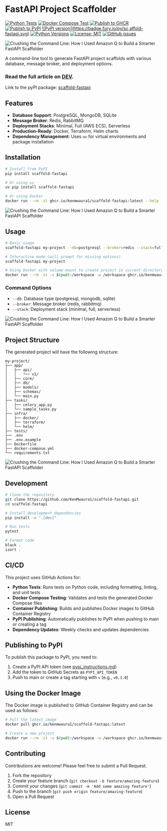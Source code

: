 # FastAPI Project Scaffolder

[![Python Tests](https://github.com/KenMwaura1/scaffold-fastapi/actions/workflows/python-test.yml/badge.svg)](https://github.com/KenMwaura1/scaffold-fastapi/actions/workflows/python-test.yml)
[![Docker Compose Test](https://github.com/KenMwaura1/scaffold-fastapi/actions/workflows/docker-compose-test.yml/badge.svg)](https://github.com/KenMwaura1/scaffold-fastapi/actions/workflows/docker-compose-test.yml)
[![Publish to GHCR](https://github.com/KenMwaura1/scaffold-fastapi/actions/workflows/ghcr-publish.yml/badge.svg)](https://github.com/KenMwaura1/scaffold-fastapi/actions/workflows/ghcr-publish.yml)
[![Publish to PyPI](https://github.com/KenMwaura1/scaffold-fastapi/actions/workflows/pypi-publish.yml/badge.svg)](https://github.com/KenMwaura1/scaffold-fastapi/actions/workflows/pypi-publish.yml)
[![PyPI version](https://badge.fury.io/py/sc affold-fastapi.svg)](https://badge.fury.io/py/scaffold-fastapi)
[![Python Versions](https://img.shields.io/pypi/pyversions/scaffold-fastapi.svg)](https://pypi.org/project/scaffold-fastapi/)
[![License: MIT](https://img.shields.io/badge/License-MIT-yellow.svg)](https://opensource.org/licenses/MIT)
[![GitHub issues](https://img.shields.io/github/issues/KenMwaura1/scaffold-fastapi.svg)](https://github.com/KenMwaura1/scaffold-fastapi/issues)

![Crushing the Command Line: How I Used Amazon Q to Build a Smarter FastAPI Scaffolder](media/Crushing%20the%20Command%20Line%3A%20How%20I%20Used%20Amazon%20Q%20to%20Build%20a%20Smarter%20FastAPI%20Scaffolder.png)

A command-line tool to generate FastAPI project scaffolds with various database, message broker, and deployment options.

### **Read the full article on [DEV](hhttps://dev.to/ken_mwaura1/crushing-the-command-line-how-i-used-amazon-q-to-build-a-smarter-fastapi-scaffolder-3c45).**

Link to the pyPI package: [scaffold-fastapi](https://pypi.org/project/scaffold-fastapi/)

## Features

- **Database Support**: PostgreSQL, MongoDB, SQLite
- **Message Broker**: Redis, RabbitMQ
- **Deployment Stacks**: Minimal, Full (AWS ECS), Serverless
- **Production-Ready**: Docker, Terraform, Helm charts
- **Dependency Management**: Uses `uv` for virtual environments and package installation

## Installation

```bash
# Install from PyPI
pip install scaffold-fastapi

# Or using uv
uv pip install scaffold-fastapi

# Or using Docker
docker run --rm -it ghcr.io/kenmwaura1/scaffold-fastapi:latest --help
```

![Crushing the Command Line: How I Used Amazon Q to Build a Smarter FastAPI Scaffolder](https://github.com/KenMwaura1/scaffold-fastapi/raw/main/media/2025-05-10_16-49.png)

## Usage

```bash
# Basic usage
scaffold-fastapi my-project --db=postgresql --broker=redis --stack=full

# Interactive mode (will prompt for missing options)
scaffold-fastapi my-project

# Using Docker with volume mount to create project in current directory
docker run --rm -it -v $(pwd):/workspace -w /workspace ghcr.io/kenmwaura1/scaffold-fastapi:latest my-project
```

### Command Options

- `--db`: Database type (postgresql, mongodb, sqlite)
- `--broker`: Message broker (redis, rabbitmq)
- `--stack`: Deployment stack (minimal, full, serverless)
  
![Crushing the Command Line: How I Used Amazon Q to Build a Smarter FastAPI Scaffolder](https://github.com/KenMwaura1/scaffold-fastapi/raw/main/media/2025-05-10_16-48.png)

## Project Structure

The generated project will have the following structure:

```shell
my-project/
├── app/
│   ├── api/
│   │   └── v1/
│   ├── core/
│   ├── db/
│   ├── models/
│   ├── schemas/
│   └── main.py
├── tasks/
│   ├── celery_app.py
│   └── sample_tasks.py
├── infra/
│   ├── docker/
│   ├── terraform/
│   └── helm/
├── tests/
├── .env
├── .env.example
├── Dockerfile
├── docker-compose.yml
└── requirements.txt
```

![Crushing the Command Line: How I Used Amazon Q to Build a Smarter FastAPI Scaffolder](https://github.com/KenMwaura1/scaffold-fastapi/raw/main/media/2025-05-10_16-51.png)

## Development

```bash
# Clone the repository
git clone https://github.com/KenMwaura1/scaffold-fastapi.git
cd scaffold-fastapi

# Install development dependencies
pip install -e ".[dev]"

# Run tests
pytest

# Format code
black .
isort .
```

## CI/CD

This project uses GitHub Actions for:

- **Python Tests**: Runs tests on Python code, including formatting, linting, and unit tests
- **Docker Compose Testing**: Validates and tests the generated Docker Compose files
- **Container Publishing**: Builds and publishes Docker images to GitHub Container Registry
- **PyPI Publishing**: Automatically publishes to PyPI when pushing to main or creating a tag
- **Dependency Updates**: Weekly checks and updates dependencies

## Publishing to PyPI

To publish this package to PyPI, you need to:

1. Create a PyPI API token (see [pypi_instructions.md](pypi_instructions.md))
2. Add the token to GitHub Secrets as `PYPI_API_TOKEN`
3. Push to main or create a tag starting with `v` (e.g., `v0.1.0`)

## Using the Docker Image

The Docker image is published to GitHub Container Registry and can be used as follows:

```bash
# Pull the latest image
docker pull ghcr.io/kenmwaura1/scaffold-fastapi:latest

# Create a new project
docker run --rm -it -v $(pwd):/workspace -w /workspace ghcr.io/kenmwaura1/scaffold-fastapi:latest my-project
```

## Contributing

Contributions are welcome! Please feel free to submit a Pull Request.

1. Fork the repository
2. Create your feature branch (`git checkout -b feature/amazing-feature`)
3. Commit your changes (`git commit -m 'Add some amazing feature'`)
4. Push to the branch (`git push origin feature/amazing-feature`)
5. Open a Pull Request

## License

MIT
